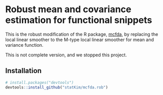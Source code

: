 
# Robust mean and covariance estimation for functional snippets

This is the robust modification of the R package, [mcfda](https://github.com/linulysses/mcfda), by replacing the local linear smoother to the M-type local linear smoother for mean and variance function.

This is not complete version, and we stopped this project.


## Installation

``` r
# install.packages("devtools")
devtools::install_github("statKim/mcfda.rob")
```
